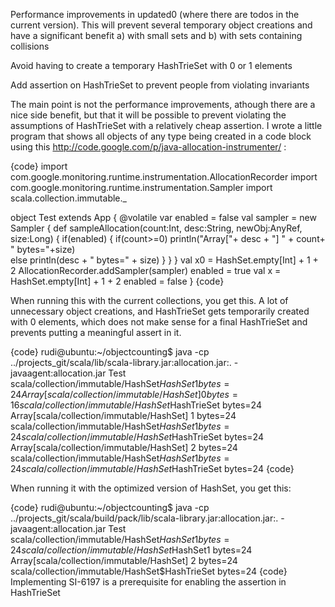 Performance improvements in updated0 (where there are todos in the current version). This will prevent several temporary object creations and have a significant benefit a) with small sets and b) with sets containing collisions

Avoid having to create a temporary HashTrieSet with 0 or 1 elements

Add assertion on HashTrieSet to prevent people from violating invariants


The main point is not the performance improvements, athough there are a nice side benefit, but that it will be possible to prevent violating the assumptions of HashTrieSet with a relatively cheap assertion.
I wrote a little program that shows all objects of any type being created in a code block using this http://code.google.com/p/java-allocation-instrumenter/ :

{code}
import com.google.monitoring.runtime.instrumentation.AllocationRecorder
import com.google.monitoring.runtime.instrumentation.Sampler
import scala.collection.immutable._

object Test extends App {
  @volatile var enabled = false
  val sampler = new Sampler {
    def sampleAllocation(count:Int, desc:String, newObj:AnyRef, size:Long) {
      if(enabled) {
	if(count>=0)
          println("Array["+ desc + "] " + count+ " bytes="+size)        
        else 
	  println(desc + " bytes=" + size)
      }
    }
  }
  val x0 = HashSet.empty[Int] + 1 + 2
  AllocationRecorder.addSampler(sampler)
  enabled = true
  val x = HashSet.empty[Int] + 1 + 2
  enabled = false
}
{code}

When running this with the current collections, you get this. A lot of unnecessary object creations, and HashTrieSet gets temporarily created with 0 elements, which does not make sense for a final HashTrieSet and prevents putting a meaningful assert in it.

{code}
rudi@ubuntu:~/objectcounting$ java -cp ../projects_git/scala/lib/scala-library.jar:allocation.jar:. -javaagent:allocation.jar Test
scala/collection/immutable/HashSet$HashSet1 bytes=24
Array[scala/collection/immutable/HashSet] 0 bytes=16
scala/collection/immutable/HashSet$HashTrieSet bytes=24
Array[scala/collection/immutable/HashSet] 1 bytes=24
scala/collection/immutable/HashSet$HashSet1 bytes=24
scala/collection/immutable/HashSet$HashTrieSet bytes=24
Array[scala/collection/immutable/HashSet] 2 bytes=24
scala/collection/immutable/HashSet$HashSet1 bytes=24
scala/collection/immutable/HashSet$HashTrieSet bytes=24
{code}

When running it with the optimized version of HashSet, you get this:

{code}
rudi@ubuntu:~/objectcounting$ java -cp ../projects_git/scala/build/pack/lib/scala-library.jar:allocation.jar:. -javaagent:allocation.jar Test
scala/collection/immutable/HashSet$HashSet1 bytes=24
scala/collection/immutable/HashSet$HashSet1 bytes=24
Array[scala/collection/immutable/HashSet] 2 bytes=24
scala/collection/immutable/HashSet$HashTrieSet bytes=24
{code}
Implementing SI-6197 is a prerequisite for enabling the assertion in HashTrieSet
